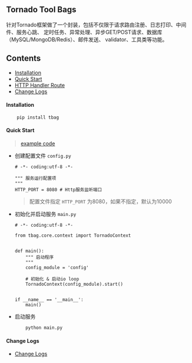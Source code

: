 
## Tornado Tool Bags
针对Tornado框架做了一个封装，包括不仅限于请求路由注册、日志打印、中间件、服务心跳、
定时任务、异常处理、异步GET/POST请求、数据库（MySQL/MongoDB/Redis）、邮件发送、
validator、工具类等功能。

## Contents
- [Installation](#installation)
- [Quick Start](#quick-start)
- [HTTP Handler Route](examples/router)
- [Change Logs](#change-logs)


#### Installation
```
    pip install tbag
```


#### Quick Start
> [example code](examples/quickstart)

* 创建配置文件 `config.py`
    ```text
    # -*- coding:utf-8 -*-
    
    """ 服务运行配置项
    """
    HTTP_PORT = 8080 # Http服务监听端口
    ```
    > 配置文件指定 `HTTP_PORT` 为8080，如果不指定，默认为10000

* 初始化并启动服务 `main.py`
    ```text
    # -*- coding:utf-8 -*-
    
    from tbag.core.context import TornadoContext
    
    
    def main():
        """ 启动程序
        """
        config_module = 'config'
    
        # 初始化 & 启动io loop
        TornadoContext(config_module).start()
    
    
    if __name__ == '__main__':
        main()
    ```

* 启动服务
    ```text
        python main.py
    ```


#### Change Logs
* [Change Logs](docs/change_logs.md)
